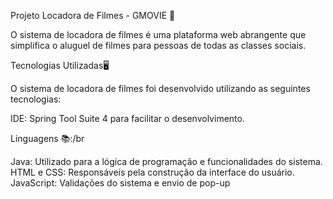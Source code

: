 Projeto Locadora de Filmes - GMOVIE 🎥

O sistema de locadora de filmes é uma plataforma web abrangente que simplifica o aluguel de filmes para pessoas de todas as classes sociais. 

Tecnologias Utilizadas🖥️

O sistema de locadora de filmes foi desenvolvido utilizando as seguintes tecnologias:

IDE: Spring Tool Suite 4 para facilitar o desenvolvimento.

Linguagens 📚:/br

Java: Utilizado para a lógica de programação e funcionalidades do sistema.
HTML e CSS: Responsáveis pela construção da interface do usuário.
JavaScript: Validações do sistema e envio de pop-up

